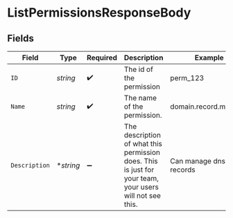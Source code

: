 # ListPermissionsResponseBody


## Fields

| Field                                                                                                   | Type                                                                                                    | Required                                                                                                | Description                                                                                             | Example                                                                                                 |
| ------------------------------------------------------------------------------------------------------- | ------------------------------------------------------------------------------------------------------- | ------------------------------------------------------------------------------------------------------- | ------------------------------------------------------------------------------------------------------- | ------------------------------------------------------------------------------------------------------- |
| `ID`                                                                                                    | *string*                                                                                                | :heavy_check_mark:                                                                                      | The id of the permission                                                                                | perm_123                                                                                                |
| `Name`                                                                                                  | *string*                                                                                                | :heavy_check_mark:                                                                                      | The name of the permission.                                                                             | domain.record.manager                                                                                   |
| `Description`                                                                                           | **string*                                                                                               | :heavy_minus_sign:                                                                                      | The description of what this permission does. This is just for your team, your users will not see this. | Can manage dns records                                                                                  |